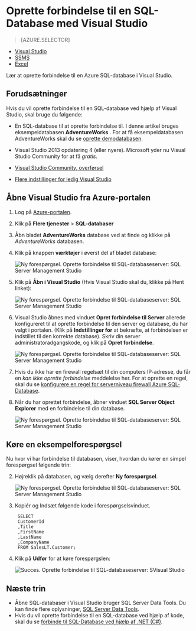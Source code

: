 <properties
    pageTitle="Oprette forbindelse til SQL-Database med en C#-forespørgsel | Microsoft Azure"
    description="Skrive et program i C# til at forespørge og oprette forbindelse til SQL-database. Oplysninger om IP-adresser, strenge, sikker login og gratis Visual Studio."
    services="sql-database"
    keywords="c# databaseforespørgsel, c#-forespørgsel, der oprettes forbindelse til databasen, SQL C#"
    documentationCenter=""
    authors="stevestein"
    manager="jhubbard"
    editor=""/>

<tags
    ms.service="sql-database"
    ms.workload="data-management"
    ms.tgt_pltfrm="na"
    ms.devlang="dotnet"
    ms.topic="get-started-article"
    ms.date="08/17/2016"
    ms.author="stevestein"/>



# <a name="connect-to-a-sql-database-with-visual-studio"></a>Oprette forbindelse til en SQL-Database med Visual Studio

> [AZURE.SELECTOR]
- [Visual Studio](sql-database-connect-query.md)
- [SSMS](sql-database-connect-query-ssms.md)
- [Excel](sql-database-connect-excel.md)

Lær at oprette forbindelse til en Azure SQL-database i Visual Studio. 

## <a name="prerequisites"></a>Forudsætninger


Hvis du vil oprette forbindelse til en SQL-database ved hjælp af Visual Studio, skal bruge du følgende: 


- En SQL-database til at oprette forbindelse til. I denne artikel bruges eksempeldatabasen **AdventureWorks** . For at få eksempeldatabasen AdventureWorks skal du se [oprette demodatabasen](sql-database-get-started.md).


- Visual Studio 2013 opdatering 4 (eller nyere). Microsoft yder nu Visual Studio Community for at få *gratis*.
 - [Visual Studio Community, overførsel](http://www.visualstudio.com/products/visual-studio-community-vs)
 - [Flere indstillinger for ledig Visual Studio](http://www.visualstudio.com/products/free-developer-offers-vs.aspx)




## <a name="open-visual-studio-from-the-azure-portal"></a>Åbne Visual Studio fra Azure-portalen


1. Log på [Azure-portalen](https://portal.azure.com/).

2. Klik på **Flere tjenester** > **SQL-databaser**
3. Åbn bladet **AdventureWorks** database ved at finde og klikke på *AdventureWorks* databasen.

6. Klik på knappen **værktøjer** i øverst del af bladet database:

    ![Ny forespørgsel. Oprette forbindelse til SQL-databaseserver: SQL Server Management Studio](./media/sql-database-connect-query/tools.png)

7. Klik på **Åbn i Visual Studio** (Hvis Visual Studio skal du, klikke på Hent linket):

    ![Ny forespørgsel. Oprette forbindelse til SQL-databaseserver: SQL Server Management Studio](./media/sql-database-connect-query/open-in-vs.png)


8. Visual Studio åbnes med vinduet **Opret forbindelse til Server** allerede konfigureret til at oprette forbindelse til den server og database, du har valgt i portalen.  (Klik på **Indstillinger for** at bekræfte, at forbindelsen er indstillet til den korrekte database). Skriv din server administratoradgangskode, og klik på **Opret forbindelse**.


    ![Ny forespørgsel. Oprette forbindelse til SQL-databaseserver: SQL Server Management Studio](./media/sql-database-connect-query/connect.png)


8. Hvis du ikke har en firewall regelsæt til din computers IP-adresse, du får en *kan ikke oprette forbindelse* meddelelse her. For at oprette en regel, skal du se [konfigurere en regel for serverniveau firewall Azure SQL-Database](sql-database-configure-firewall-settings.md).


9. Når du har oprettet forbindelse, åbner vinduet **SQL Server Object Explorer** med en forbindelse til din database.

    ![Ny forespørgsel. Oprette forbindelse til SQL-databaseserver: SQL Server Management Studio](./media/sql-database-connect-query/sql-server-object-explorer.png)


## <a name="run-a-sample-query"></a>Køre en eksempelforespørgsel

Nu hvor vi har forbindelse til databasen, viser, hvordan du kører en simpel forespørgsel følgende trin:

2. Højreklik på databasen, og vælg derefter **Ny forespørgsel**.

    ![Ny forespørgsel. Oprette forbindelse til SQL-databaseserver: SQL Server Management Studio](./media/sql-database-connect-query/new-query.png)

3. Kopiér og Indsæt følgende kode i forespørgselsvinduet.

        SELECT
        CustomerId
        ,Title
        ,FirstName
        ,LastName
        ,CompanyName
        FROM SalesLT.Customer;

4. Klik på **Udfør** for at køre forespørgslen:

    ![Succes. Oprette forbindelse til SQL-databaseserver: SVisual Studio](./media/sql-database-connect-query/run-query.png)

## <a name="next-steps"></a>Næste trin

- Åbne SQL-databaser i Visual Studio bruger SQL Server Data Tools. Du kan finde flere oplysninger, [SQL Server Data Tools](https://msdn.microsoft.com/library/hh272686.aspx).
- Hvis du vil oprette forbindelse til en SQL-database ved hjælp af kode, skal du se [forbinde til SQL-Database ved hjælp af .NET (C#)](sql-database-develop-dotnet-simple.md).




